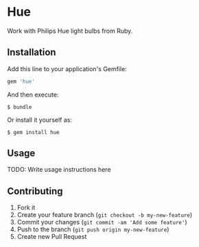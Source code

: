 # Hue

Work with Philips Hue light bulbs from Ruby.

## Installation

Add this line to your application's Gemfile:

``` ruby
gem 'hue'
```

And then execute:

    $ bundle

Or install it yourself as:

    $ gem install hue

## Usage

TODO: Write usage instructions here

## Contributing

1. Fork it
2. Create your feature branch (`git checkout -b my-new-feature`)
3. Commit your changes (`git commit -am 'Add some feature'`)
4. Push to the branch (`git push origin my-new-feature`)
5. Create new Pull Request

